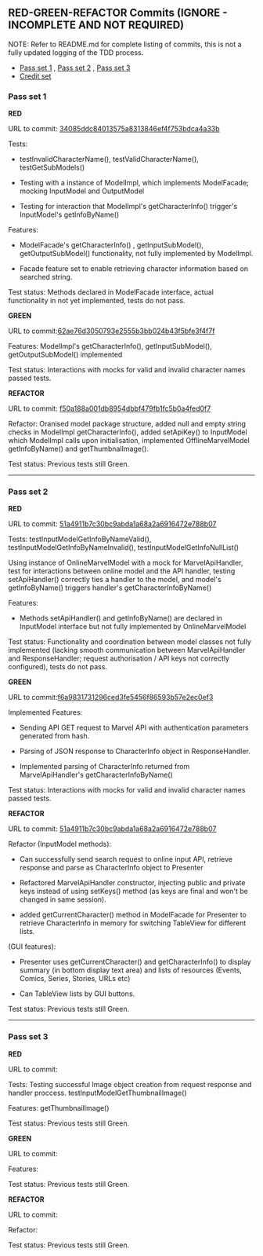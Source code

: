 ## RED-GREEN-REFACTOR Commits (IGNORE - INCOMPLETE AND NOT REQUIRED)

NOTE: Refer to README.md for complete listing of commits, this is not a fully updated logging of the TDD process.

* [Pass set 1](#pass-set-1) , [Pass set 2](#pass-set-2) , [Pass set 3](#pass-set-3)
* [Credit set](#credit-set)

### Pass set 1
**RED** 

URL to commit: <a href="https://github.sydney.edu.au/hcha8985/SCD2_2021_Exam/commit/34085ddc84013575a8313846ef4f753bdca4a33b">34085ddc84013575a8313846ef4f753bdca4a33b</a>

Tests: 

- testInvalidCharacterName(), testValidCharacterName(), testGetSubModels()

- Testing with a instance of ModelImpl, which implements ModelFacade; mocking InputModel and OutputModel

- Testing for interaction that ModelImpl's getCharacterInfo() trigger's InputModel's getInfoByName()

Features: 

-  ModelFacade's getCharacterInfo() , getInputSubModel(), getOutputSubModel() functionality, not fully implemented by ModelImpl.

-  Facade feature set to enable retrieving character information based on searched string.

Test status: Methods declared in ModelFacade interface, actual functionality in not yet implemented, tests do not pass.

**GREEN** 

URL to commit:<a href="https://github.sydney.edu.au/hcha8985/SCD2_2021_Exam/commit/62ae76d3050793e2555b3bb024b43f5bfe3f4f7f">62ae76d3050793e2555b3bb024b43f5bfe3f4f7f</a>

Features: ModelImpl's getCharacterInfo(), getInputSubModel(), getOutputSubModel() implemented

Test status: Interactions with mocks for valid and invalid character names passed tests.

**REFACTOR** 

URL to commit: <a href="https://github.sydney.edu.au/hcha8985/SCD2_2021_Exam/commit/f50a188a001db8954dbbf479fb1fc5b0a4fed0f7">f50a188a001db8954dbbf479fb1fc5b0a4fed0f7</a>

Refactor: Oranised model package structure, added null and empty string checks in ModelImpl getCharacterInfo(), added setApiKey() to InputModel which ModelImpl calls upon initialisation, implemented OfflineMarvelModel getInfoByName() and getThumbnalImage().

Test status: Previous tests still Green.

---
### Pass set 2
**RED** 

URL to commit: <a href="https://github.sydney.edu.au/hcha8985/SCD2_2021_Exam/commit/5eb7094b1fc518177fb8599680991137255ff78e">51a4911b7c30bc9abda1a68a2a6916472e788b07</a>

Tests: testInputModelGetInfoByNameValid(), testInputModelGetInfoByNameInvalid(), testInputModelGetInfoNullList()

Using instance of OnlineMarvelModel with a mock for MarvelApiHandler, test for interactions between online model and the API handler, 
testing setApiHandler() correctly ties a handler to the model, and model's getInfoByName() triggers handler's getCharacterInfoByName()

Features:

- Methods setApiHandler() and getInfoByName() are declared in InputModel interface but not fully implemented by OnlineMarvelModel

Test status: Functionality and coordination between model classes not fully implemented (lacking smooth communication between MarvelApiHandler and ResponseHandler; request authorisation / API keys not correctly configured), tests do not pass.

**GREEN** 

URL to commit:<a href="https://github.sydney.edu.au/hcha8985/SCD2_2021_Exam/commit/f6a9831731296ced3fe5456f86593b57e2ec0ef3">f6a9831731296ced3fe5456f86593b57e2ec0ef3</a>

Implemented Features: 

- Sending API GET request to Marvel API with authentication parameters generated from hash.

- Parsing of JSON response to CharacterInfo object in ResponseHandler.

- Implemented parsing of CharacterInfo returned from MarvelApiHandler's getCharacterInfoByName()

Test status: Interactions with mocks for valid and invalid character names passed tests.

**REFACTOR** 

URL to commit: <a href="https://github.sydney.edu.au/hcha8985/SCD2_2021_Exam/commit/51a4911b7c30bc9abda1a68a2a6916472e788b07">51a4911b7c30bc9abda1a68a2a6916472e788b07</a>

Refactor (InputModel methods): 

- Can successfully send search request to online input API, retrieve response and parse as CharacterInfo object to Presenter

- Refactored MarvelApiHandler constructor, injecting public and private keys instead of using setKeys() method (as keys are final and won't be changed in same session).

- added getCurrentCharacter() method in ModelFacade for Presenter to retrieve CharacterInfo in memory for switching TableView for different lists.

(GUI features):

- Presenter uses getCurrentCharacter() and getCharacterInfo() to display summary (in bottom display text area) and lists of resources (Events, Comics, Series, Stories, URLs etc)

- Can TableView lists by GUI buttons.

Test status: Previous tests still Green.

---
### Pass set 3
**RED** 


URL to commit: <a href=""></a>

Tests: Testing successful Image object creation from request response and handler proccess. testInputModelGetThumbnailImage()

Features: getThumbnailImage()

Test status: Previous tests still Green.

**GREEN** 

URL to commit: <a href=""></a>

Features:

Test status: Previous tests still Green.

**REFACTOR** 

URL to commit: <a href=""></a>

Refactor: 

Test status: Previous tests still Green.

